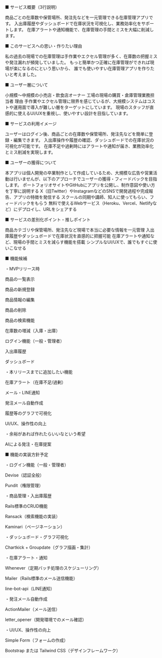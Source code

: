 ■ サービス概要（3行説明）

商品ごとの在庫数や保管場所、発注先などを一元管理できる在庫管理アプリです。
入出庫履歴やダッシュボードで在庫状況を可視化し、業務効率化をサポートします。
在庫アラートや通知機能で、在庫管理の手間とミスを大幅に削減します。

■ このサービスへの思い・作りたい理由

私の過去の現場での在庫管理は手作業やエクセル管理が多く、在庫数の把握ミスや発注漏れが頻発していました。
もっと簡単かつ正確に在庫管理ができれば現場が楽になるのにという思いから、
誰でも使いやすい在庫管理アプリを作りたいと考えました。

■ ユーザー層について

小規模〜中規模の小売店・飲食店オーナー
工場の現場の購買・倉庫管理業務担当者
理由
手作業やエクセル管理に限界を感じているが、大規模システムはコストや運用面で導入が難しい層をターゲットにしています。
現場のスタッフが直感的に使えるUI/UXを重視し、使いやすい設計を目指しています。

■ サービスの利用イメージ

ユーザーはログイン後、商品ごとの在庫数や保管場所、発注先などを簡単に登録・編集できます。 入出庫操作や履歴の確認、ダッシュボードでの在庫状況の可視化が可能です。 在庫不足や過剰時にはアラートや通知が届き、業務効率化とミス削減を実現します。

■ ユーザーの獲得について

本アプリは個人開発の卒業制作として作成しているため、大規模な広告や営業活動は行いませんが、以下のアプローチでユーザーの獲得・フィードバックを目指します。 ポートフォリオサイトやGitHubにアプリを公開し、制作意図や使い方を丁寧に説明する X（旧Twitter）やInstagramなどのSNSで開発過程や完成報告、アプリの特徴を発信する スクールの同期や講師、知人に使ってもらい、フィードバックをもらう 無料で使えるWebサービス（Heroku、Vercel、Netlifyなど）にデプロイし、URLをシェアする

■ サービスの差別化ポイント・推しポイント

商品カテゴリや保管場所、発注先など現場で本当に必要な情報を一元管理 入出庫履歴やダッシュボードで在庫状況を直感的に把握可能 在庫アラートや通知など、現場の手間とミスを減らす機能を搭載 シンプルなUI/UXで、誰でもすぐに使いこなせる

■ 機能候補

・MVPリリース時

商品の一覧表示

商品の新規登録

商品情報の編集

商品の削除

商品の検索機能

在庫数の増減（入庫・出庫）

ログイン機能（一般・管理者）

入出庫履歴

ダッシュボード

・本リリースまでに追加したい機能

在庫アラート（在庫不足/過剰）

メール・LINE通知

発注メール自動作成

履歴等のグラフで可視化

UI/UX、操作性の向上

・余裕があれば作れたらいいなという希望

AIによる発注・在庫提案

■ 機能の実装方針予定

・ログイン機能（一般・管理者）

Devise（認証全般）

Pundit（権限管理）

・商品管理・入出庫履歴

Rails標準のCRUD機能

Ransack（検索機能の実装）

Kaminari（ページネーション）

・ダッシュボード・グラフ可視化

Chartkick + Groupdate（グラフ描画・集計）

・在庫アラート・通知

Whenever（定期バッチ処理のスケジューリング）

Mailer（Rails標準のメール送信機能）

line-bot-api（LINE通知）

・発注メール自動作成

ActionMailer（メール送信）

letter_opener（開発環境でのメール確認）

・UI/UX、操作性の向上

Simple Form（フォームの作成）

Bootstrap または Tailwind CSS（デザインフレームワーク）
